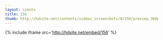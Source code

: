 ```yaml
---
layout: sieutv
title: 156
thumb: http://hdsite.net/contents/videos_screenshots/0/156/preview_360p.mp4.jpg
---
```

{% include iframe src='http://hdsite.net/embed/156' %}
 

